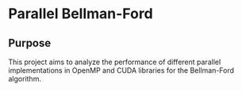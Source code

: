 # Parallel Bellman-Ford
## Purpose
This project aims to analyze the performance of different parallel implementations in OpenMP and CUDA libraries for the Bellman-Ford algorithm.